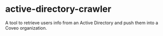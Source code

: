 # active-directory-crawler
A tool to retrieve users info from an Active Directory and push them into a Coveo organization.
